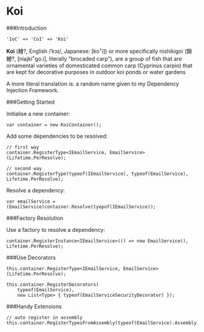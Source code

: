 # Koi

###Introduction

```
'IoC' => 'CoI' => 'Koi'
```

**Koi** (鯉?, English /ˈkɔɪ/, Japanese: [koꜜi]) or more specifically nishikigoi (錦鯉?, [niɕi̥kiꜜɡo.i], literally "brocaded carp"), are a group of fish that are ornamental varieties of domesticated common carp (Cyprinus carpio) that are kept for decorative purposes in outdoor koi ponds or water gardens

A more literal translation is: a random name given to my Dependency Injection Framework.

###Getting Started

Initialise a new container:

```
var container = new KoiContainer();
```

Add some dependencies to be resolved:

```
// first way
container.RegisterType<IEmailService, EmailService>(Lifetime.PerResolve);

// second way
container.RegisterType(typeof(IEmailService), typeof(EmailService), Lifetime.PerResolve);
```

Resolve a dependency:

```
var emailService = (EmailService)container.Resolve(tyepof(IEmailService));
```

###Factory Resolution

Use a factory to resolve a dependency:

```
container.RegisterInstance<IEmailService>(() => new EmailService(), Lifetime.PerResolve);
```

###Use Decorators

```
this.container.RegisterType<IEmailService, EmailService>(Lifetime.PerResolve);

this.container.RegisterDecorators(
    typeof(EmailService),
    new List<Type> { typeof(EmailServiceSecurityDecorator) });
```

###Handy Extensions

```
// auto register in assembly
this.container.RegisterTypesFromAssembly(typeof(EmailService).Assembly);
```
